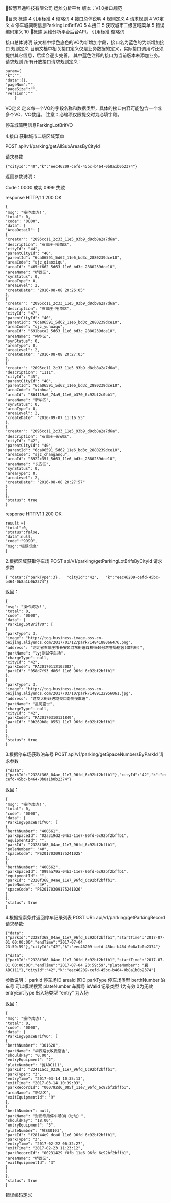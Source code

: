 
智慧互通科技有限公司
运维分析平台
版本：V1.0接口规范


目录
概述	4
引用标准	4
缩略词	4
接口总体说明 	4
规则定义 	4
请求规则	4
VO定义	4
停车城简明信息ParkingLotBrifVO	5
4.接口	5
获取城市二级区域菜单	5
错误编码定义	10
概述
运维分析平台后台API。
引用标准
缩略词

接口总体说明 
该文档中绿色底色的VO为新增加字段，接口名为蓝色的为新增加接口
规则定义 
	目前文档中相关接口定义仅是业务数据的定义，实际接口调用时还须提供其它信息，后续会逐步完善。
其中蓝色注释的接口为当前版本未添加业务。
请求规则
	所有开放接口请求规则定义：
``` 
param={
"k":"",
"data":{},
"pageNum":"",
"pageSize":"",
"version":""
    }
```
VO定义
定义每一个VO的字段名称和数据类型，具体的接口内容可能包含一个或多个VO、VO数组。
注意：必输项仅限提交时为必填字段。

停车城简明信息ParkingLotBrifVO














4.接口
获取城市二级区域菜单

POST   api/v1/parking/getAllSubAreasByCityId

请求参数
```
{"cityId":"40","k":"eec46209-cefd-45bc-b464-0b8a1b0b2374"}
```
返回参数说明：

Code：0000   成功
          0999  失败

response	  HTTP/1.1 200 OK
```
{
"msg": "操作成功！",
"total": 0,
"code": "0000",
"data": {
"AreaDetail": [
{
"creator": "2095cc11_2c33_11e5_93b9_d8cb8a2a7d6a",
"description": "石家庄-桥西区",
"cityId": "44",
"parentCityId": "40",
"parentId": "6ca06591_5d62_11e6_bd3c_2880239dce10",
"areaCode": "sjz_qiaoxiqu",
"areaId": "465cf662_5d63_11e6_bd3c_2880239dce10",
"areaName": "桥西区",
"synStatus": 0,
"areaType": 0,
"areaLevel": 2,
"createDate": "2016-08-08 20:26:05"
},
{
"creator": "2095cc11_2c33_11e5_93b9_d8cb8a2a7d6a",
"description": "石家庄-裕华区",
"cityId": "47",
"parentCityId": "40",
"parentId": "6ca06591_5d62_11e6_bd3c_2880239dce10",
"areaCode": "sjz_yuhuaqu",
"areaId": "691baca2_5d63_11e6_bd3c_2880239dce10",
"areaName": "裕华区",
"synStatus": 0,
"areaType": 0,
"areaLevel": 2,
"createDate": "2016-08-08 20:27:03"
},
{
"creator": "2095cc11_2c33_11e5_93b9_d8cb8a2a7d6a",
"description": "1111",
"cityId": "45",
"parentCityId": "40",
"parentId": "6ca06591_5d62_11e6_bd3c_2880239dce10",
"areaCode": "xinhua",
"areaId": "864119a6_74a9_11e6_b370_6c92bf2c0bb1",
"areaName": "新华区",
"synStatus": 0,
"areaType": 0,
"areaLevel": 2,
"createDate": "2016-09-07 11:16:53"
},
{
"creator": "2095cc11_2c33_11e5_93b9_d8cb8a2a7d6a",
"description": "石家庄-长安区",
"cityId": "42",
"parentCityId": "40",
"parentId": "6ca06591_5d62_11e6_bd3c_2880239dce10",
"areaCode": "sjz_changanqu",
"areaId": "8922c35f_5d63_11e6_bd3c_2880239dce10",
"areaName": "长安区",
"synStatus": 0,
"areaType": 0,
"areaLevel": 2,
"createDate": "2016-08-08 20:27:57"
}
]
},
"status": true
}
```

response	  HTTP/1.1 200 OK
```
result ={
"total":0,
"status":false,
"data":null,
"code":"9999",
“msg":"错误信息"
}
```



2.根据区域获取停车场
POST  api/v1/parking/getParkingLotBrifsByCityId
请求参数
```
{ "data":{"parkType":3},   "cityId":"42",   "k":"eec46209-cefd-45bc-b464-0b8a1b0b2374"}
```
返回：
```
{
"msg": "操作成功！",
"total": 0,
"code": "0000",
"data": {
"ParkingLotBrifVO": [
{
"parkType": 3,
"image": "http://tog-business-image.oss-cn-beijing.aliyuncs.com/2017/01/12/park/1484188066476.png",
"address": "河北省石家庄市长安区河东街道煤机街40号房管局宿舍(煤机街)",
"parkName": "lyj测试停车场",
"chargeType": null,
"cityId": "42",
"parkCode": "PA20170112103002",
"parkId": "058d7f93_d86f_11e6_96fd_6c92bf2bffb1"
},
{
"parkType": 3,
"image": "http://tog-business-image.oss-cn-beijing.aliyuncs.com/2017/03/10/park/1489122956061.jpg",
"address": "建华大街跃进路交口南侧慢车道",
"parkName": "星河盛世",
"chargeType": null,
"cityId": "42",
"parkCode": "PA20170310131849",
"parkId": "0b269b8e_0551_11e7_96fd_6c92bf2bffb1"
}
]
},
"status": true
}
```
3.根据停车场获取泊车号
POST  api/v1/parking/getSpaceNumbersByParkId
请求参数
```
{"data":{"parkId":"2328f368_04ae_11e7_96fd_6c92bf2bffb1"},"cityId":"42","k":"eec46209-cefd-45bc-b464-0b8a1b0b2374"}
```
返回：
```
{
"msg": "操作成功！",
"total": 0,
"code": "0000",
"data": {
"ParkingSpaceBrifVO": [
{
"berthNumber": "400661",
"parkSpaceId": "02a319d2-04b3-11e7-96fd-6c92bf2bffb1",
"equipmentId": "",
"parkId": "2328f368_04ae_11e7_96fd_6c92bf2bffb1",
"poleNumber": "4#",
"spaceCode": "PS20170309175241025"
},
{
"berthNumber": "400662",
"parkSpaceId": "099aa79a-04b3-11e7-96fd-6c92bf2bffb1",
"equipmentId": "",
"parkId": "2328f368_04ae_11e7_96fd_6c92bf2bffb1",
"poleNumber": "4#",
"spaceCode": "PS20170309175241026"
]
},
"status": true
}
```
4.根据搜索条件返回停车记录列表
POST URI:  api/v1/parking/getParkingRecord
请求参数:
```
{"data":{"parkId":"2328f368_04ae_11e7_96fd_6c92bf2bffb1","startTime":"2017-07-01 00:00:00","endTime":"2017-07-04 23:59:59"},"cityId":"42","k":"eec46209-cefd-45bc-b464-0b8a1b0b2374"}
```
```
{"data":{"parkId":"2328f368_04ae_11e7_96fd_6c92bf2bffb1","startTime":"2017-07-01 00:00:00","endTime":"2017-07-04 23:59:59","plateNumber": "冀ABC111"},"cityId":"42","k":"eec46209-cefd-45bc-b464-0b8a1b0b2374"}
```
参数说明：
parkId  停车场ID
 areaId 区ID
 parkType 停车场类型
berthNumber 泊车号 可以模糊搜索
plateNumber 车牌号
 isValid 记录类型 1为有效 0为无效
entryExitType 出入场类型 “entry” 为入场

返回：
```
{
"msg": "操作成功！",
"total": 0,
"code": "0000",
"data": {
"ParkingSpaceBrifVO": [
{
"berthNumber": "301628",
"parkName": "华西路发改委宿舍",
"shouldPay": "0.00",
"entryEquipment": "2",
"plateNumber": "冀ABC111",
"parkId": "22411ac3_0236_11e7_96fd_6c92bf2bffb1",
"parkType": "3",
"entryTime": "2017-03-14 10:35:13",
"exitTime": "2017-03-14 10:39:03",
"parkRecordId": "000792d6_085f_11e7_96fd_6c92bf2bffb1",
"areaName": "新华区",
"exitEquipmentId": "9"
},
{
"berthNumber": null,
"parkName": "封闭专用停车场QQ（勿动）",
"shouldPay": "18.00",
"entryEquipment": "3",
"plateNumber": "冀SS0103",
"parkId": "f28144e9_dca0_11e6_96fd_6c92bf2bffb1",
"parkType": "3",
"entryTime": "2017-02-22 06:32:27",
"exitTime": "2017-02-23 11:23:12",
"parkRecordId": "00231429_f8fb_11e6_96fd_6c92bf2bffb1",
"areaName": "桥西区",
"exitEquipmentId": "3"
}
]
},
"status": true
}
```
错误编码定义
